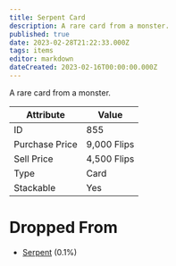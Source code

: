 ```yaml
---
title: Serpent Card
description: A rare card from a monster.
published: true
date: 2023-02-28T21:22:33.000Z
tags: items
editor: markdown
dateCreated: 2023-02-16T00:00:00.000Z
---
```


A rare card from a monster.

|Attribute|Value|
|-|-|
|ID|855|
|Purchase Price|9,000 Flips|
|Sell Price|4,500 Flips|
|Type|Card|
|Stackable|Yes|


# Dropped From
 * [Serpent](/monsters/serpent) (0.1%)
